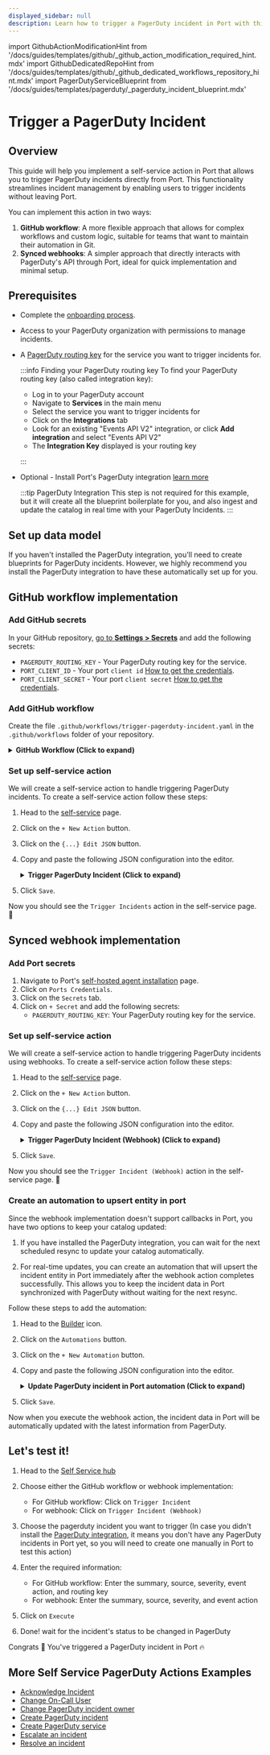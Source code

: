 ```yaml
---
displayed_sidebar: null
description: Learn how to trigger a PagerDuty incident in Port with this guide, ensuring prompt and effective incident management.
---
```


import GithubActionModificationHint from '/docs/guides/templates/github/_github_action_modification_required_hint.mdx'
import GithubDedicatedRepoHint from '/docs/guides/templates/github/_github_dedicated_workflows_repository_hint.mdx'
import PagerDutyServiceBlueprint from '/docs/guides/templates/pagerduty/_pagerduty_incident_blueprint.mdx'

# Trigger a PagerDuty Incident

## Overview
This guide will help you implement a self-service action in Port that allows you to trigger PagerDuty incidents directly from Port.
This functionality streamlines incident management by enabling users to trigger incidents without leaving Port.

You can implement this action in two ways:
1. **GitHub workflow**: A more flexible approach that allows for complex workflows and custom logic, suitable for teams that want to maintain their automation in Git.
2. **Synced webhooks**: A simpler approach that directly interacts with PagerDuty's API through Port, ideal for quick implementation and minimal setup.

## Prerequisites

- Complete the [onboarding process](/getting-started/overview).
- Access to your PagerDuty organization with permissions to manage incidents.
- A [PagerDuty routing key](https://support.pagerduty.com/docs/services-and-integrations#events-api-v2-integration-key) for the service you want to trigger incidents for.

  :::info Finding your PagerDuty routing key
  To find your PagerDuty routing key (also called integration key):
  - Log in to your PagerDuty account
  -  Navigate to **Services** in the main menu
  -  Select the service you want to trigger incidents for
  - Click on the **Integrations** tab
  - Look for an existing "Events API V2" integration, or click **Add integration** and select "Events API V2"
  - The **Integration Key** displayed is your routing key
  
  :::

- Optional - Install Port's PagerDuty integration [learn more](https://docs.port.io/build-your-software-catalog/sync-data-to-catalog/incident-management/pagerduty)

	:::tip PagerDuty Integration
	This step is not required for this example, but it will create all the blueprint boilerplate for you, and also ingest and update the catalog in real time with your PagerDuty Incidents.
	:::

## Set up data model

If you haven't installed the PagerDuty integration, you'll need to create blueprints for PagerDuty incidents.
However, we highly recommend you install the PagerDuty integration to have these automatically set up for you.

<PagerDutyServiceBlueprint />

## GitHub workflow implementation

### Add GitHub secrets

In your GitHub repository, [go to **Settings > Secrets**](https://docs.github.com/en/actions/security-guides/using-secrets-in-github-actions#creating-secrets-for-a-repository) and add the following secrets:
- `PAGERDUTY_ROUTING_KEY` - Your PagerDuty routing key for the service.
- `PORT_CLIENT_ID` - Your port `client id` [How to get the credentials](https://docs.port.io/build-your-software-catalog/sync-data-to-catalog/api/#find-your-port-credentials).
- `PORT_CLIENT_SECRET` - Your port `client secret` [How to get the credentials](https://docs.port.io/build-your-software-catalog/sync-data-to-catalog/api/#find-your-port-credentials).

### Add GitHub workflow

Create the file `.github/workflows/trigger-pagerduty-incident.yaml` in the `.github/workflows` folder of your repository.

<GithubDedicatedRepoHint/>

<details>
<summary><b>GitHub Workflow (Click to expand)</b></summary>

```yaml showLineNumbers
name: Trigger PagerDuty Incident

on:
  workflow_dispatch:
    inputs:
      summary:
        description: The summary of the incident to trigger
        required: true
        type: string
      source:
        description: The source of the incident
        required: true
        type: string
      severity:
        description: The severity of the incident
        required: true
        type: string
        default: "critical"
      event_action:
        description: The event action
        required: true
        type: string
        default: "trigger"
      routing_key:
        description: The routing key of the service
        required: true
        type: string
      port_context:
        required: true
        description: includes blueprint, run ID, and entity identifier from Port.
jobs: 
  trigger:
    runs-on: ubuntu-latest
    steps:
      - name: Trigger PagerDuty Incident
        id: trigger
        uses: fjogeleit/http-request-action@v1
        with:
          url: 'https://events.pagerduty.com/v2/enqueue'
          method: 'POST'
          customHeaders: '{"Content-Type": "application/json"}'
          data: >-
            {
              "payload": {
                "summary": "${{ inputs.summary }}",
                "source": "${{ inputs.source }}",
                "severity": "${{ inputs.severity }}"
              },
              "routing_key": "${{ inputs.routing_key }}",
              "event_action": "${{ inputs.event_action }}"
            }
      
      - name: Log Response
        run: |
          echo "Response status: ${{ steps.trigger.outputs.status }}"
          echo "Response data: ${{ steps.trigger.outputs.response }}"
```
</details>

### Set up self-service action

We will create a self-service action to handle triggering PagerDuty incidents.
To create a self-service action follow these steps:

1. Head to the [self-service](https://app.getport.io/self-serve) page.
2. Click on the `+ New Action` button.
3. Click on the `{...} Edit JSON` button.
4. Copy and paste the following JSON configuration into the editor.

    <details>
    <summary><b>Trigger PagerDuty Incident (Click to expand)</b></summary>

    <GithubActionModificationHint/>

    ```json showLineNumbers
    {
      "identifier": "trigger_pagerduty_incident",
      "title": "Trigger Incident",
      "icon": "pagerduty",
      "description": "Trigger a new PagerDuty incident",
      "trigger": {
        "type": "self-service",
        "operation": "DAY-2",
        "userInputs": {
          "properties": {
            "summary": {
              "icon": "DefaultProperty",
              "title": "Summary",
              "type": "string"
            },
            "source": {
              "icon": "DefaultProperty",
              "title": "Source",
              "type": "string",
              "default": "Port"
            },
            "severity": {
              "icon": "DefaultProperty",
              "title": "Severity",
              "type": "string",
              "default": "critical",
              "enum": [
                "critical",
                "error",
                "warning",
                "info"
              ],
              "enumColors": {
                "critical": "red",
                "error": "red",
                "warning": "yellow",
                "info": "blue"
              }
            },
            "event_action": {
              "icon": "DefaultProperty",
              "title": "Event Action",
              "type": "string",
              "default": "trigger",
              "enum": [
                "trigger",
                "acknowledge",
                "resolve"
              ]
            },
            "routing_key": {
              "icon": "DefaultProperty",
              "title": "Routing Key",
              "type": "string",
              "description": "The routing key of the service"
            }
          },
          "required": [
            "summary",
            "source",
            "severity",
            "event_action",
            "routing_key"
          ],
          "order": [
            "summary",
            "source",
            "severity",
            "event_action",
            "routing_key"
          ]
        },
        "blueprintIdentifier": "pagerdutyIncident"
      },
      "invocationMethod": {
        "type": "GITHUB",
        "org": "<GITHUB_ORG>",
        "repo": "<GITHUB_REPO>",
        "workflow": "trigger-pagerduty-incident.yaml",
        "workflowInputs": {
          "summary": "{{.inputs.\"summary\"}}",
          "source": "{{.inputs.\"source\"}}",
          "severity": "{{.inputs.\"severity\"}}",
          "event_action": "{{.inputs.\"event_action\"}}",
          "routing_key": "{{.inputs.\"routing_key\"}}",
          "port_context": {
            "blueprint": "{{.action.blueprint}}",
            "entity": "{{.entity.identifier}}",
            "run_id": "{{.run.id}}",
            "relations": "{{.entity.relations}}"
          }
        },
        "reportWorkflowStatus": true
      },
      "requiredApproval": false
    }
    ```
    </details>

5. Click `Save`.

Now you should see the `Trigger Incidents` action in the self-service page. 🎉

## Synced webhook implementation

### Add Port secrets

1. Navigate to Port's [self-hosted agent installation](https://app.getport.io/self-hosted-agents) page.
2. Click on `Ports Credentials`.
3. Click on the `Secrets` tab.
4. Click on `+ Secret` and add the following secrets:
   - `PAGERDUTY_ROUTING_KEY`: Your PagerDuty routing key for the service.

### Set up self-service action

We will create a self-service action to handle triggering PagerDuty incidents using webhooks.
To create a self-service action follow these steps:

1. Head to the [self-service](https://app.getport.io/self-serve) page.
2. Click on the `+ New Action` button.
3. Click on the `{...} Edit JSON` button.
4. Copy and paste the following JSON configuration into the editor.

    <details>
    <summary><b>Trigger PagerDuty Incident (Webhook) (Click to expand)</b></summary>

    ```json showLineNumbers
    {
      "identifier": "trigger_incident_webhook",
      "title": "Trigger Incident (Webhook)",
      "icon": "pagerduty",
      "description": "Trigger a new PagerDuty incident",
      "trigger": {
        "type": "self-service",
        "operation": "DAY-2",
        "userInputs": {
          "properties": {
            "summary": {
              "icon": "DefaultProperty",
              "title": "Summary",
              "type": "string"
            },
            "source": {
              "icon": "DefaultProperty",
              "title": "Source",
              "type": "string",
              "default": "Port"
            },
            "severity": {
              "icon": "DefaultProperty",
              "title": "Severity",
              "type": "string",
              "default": "critical",
              "enum": [
                "critical",
                "error",
                "warning",
                "info"
              ],
              "enumColors": {
                "critical": "red",
                "error": "red",
                "warning": "yellow",
                "info": "blue"
              }
            },
            "event_action": {
              "icon": "DefaultProperty",
              "title": "Event Action",
              "type": "string",
              "default": "trigger",
              "enum": [
                "trigger",
                "acknowledge",
                "resolve"
              ]
            }
          },
          "required": [
            "summary",
            "source",
            "severity",
            "event_action"
          ],
          "order": [
            "summary",
            "source",
            "severity",
            "event_action"
          ]
        },
        "blueprintIdentifier": "pagerdutyIncident"
      },
      "invocationMethod": {
        "type": "WEBHOOK",
        "url": "https://events.pagerduty.com/v2/enqueue",
        "agent": false,
        "synchronized": true,
        "method": "POST",
        "headers": {
          "Content-Type": "application/json"
        },
        "body": {
          "payload": {
            "summary": "{{.inputs.summary}}",
            "source": "{{.inputs.source}}",
            "severity": "{{.inputs.severity}}"
          },
          "routing_key": "{{.secrets.PAGERDUTY_ROUTING_KEY}}",
          "event_action": "{{.inputs.event_action}}"
        }
      },
      "requiredApproval": false
    }
    ```
    </details>

5. Click `Save`.

Now you should see the `Trigger Incident (Webhook)` action in the self-service page. 🎉

### Create an automation to upsert entity in port

Since the webhook implementation doesn't support callbacks in Port, you have two options to keep your catalog updated:

1. If you have installed the PagerDuty integration, you can wait for the next scheduled resync to update your catalog automatically.

2. For real-time updates, you can create an automation that will upsert the incident entity in Port immediately after the webhook action completes successfully. This allows you to keep the incident data in Port synchronized with PagerDuty without waiting for the next resync.

Follow these steps to add the automation:

1. Head to the [Builder](https://app.getport.io/settings/data-model) icon.

2. Click on the `Automations` button.

3. Click on the `+ New Automation` button.

4. Copy and paste the following JSON configuration into the editor.

    <details>
    <summary><b>Update PagerDuty incident in Port automation (Click to expand)</b></summary>

    ```json showLineNumbers
    {
      "identifier": "pagerdutyIncident_sync_after_trigger",
      "title": "Sync PagerDuty Incident After Trigger",
      "description": "Update PagerDuty incident data in Port after triggering",
      "trigger": {
        "type": "automation",
        "event": {
          "type": "RUN_UPDATED",
          "actionIdentifier": "trigger_incident_webhook"
        },
        "condition": {
          "type": "JQ",
          "expressions": [
            ".diff.after.status == \"SUCCESS\""
          ],
          "combinator": "and"
        }
      },
      "invocationMethod": {
        "type": "UPSERT_ENTITY",
        "blueprintIdentifier": "pagerdutyIncident",
        "mapping": {
          "identifier": "{{.event.diff.after.response.dedup_key}}",
          "title": "{{.event.diff.after.properties.summary}}",
          "properties": {
            "status": "triggered",
            "urgency": "high",
            "created_at": "{{.event.diff.after.createdAt}}"
          }
        }
      },
      "publish": true
    }
    ```
    </details>

5. Click `Save`.

Now when you execute the webhook action, the incident data in Port will be automatically updated with the latest information from PagerDuty.

## Let's test it!

1. Head to the [Self Service hub](https://app.getport.io/self-serve)

2. Choose either the GitHub workflow or webhook implementation:
   - For GitHub workflow: Click on `Trigger Incident`
   - For webhook: Click on `Trigger Incident (Webhook)`

3. Choose the pagerduty incident you want to trigger (In case you didn't install the [PagerDuty integration](https://docs.port.io/build-your-software-catalog/sync-data-to-catalog/incident-management/pagerduty), it means you don't have any PagerDuty incidents in Port yet, so you will need to create one manually in Port to test this action)

4. Enter the required information:
   - For GitHub workflow: Enter the summary, source, severity, event action, and routing key
   - For webhook: Enter the summary, source, severity, and event action

5. Click on `Execute`

6. Done! wait for the incident's status to be changed in PagerDuty

Congrats 🎉 You've triggered a PagerDuty incident in Port 🔥

## More Self Service PagerDuty Actions Examples
- [Acknowledge Incident](https://docs.port.io/actions-and-automations/setup-backend/github-workflow/examples/PagerDuty/acknowledge-incident)
- [Change On-Call User](https://docs.port.io/actions-and-automations/setup-backend/github-workflow/examples/PagerDuty/change-on-call-user)
- [Change PagerDuty incident owner](https://docs.port.io/actions-and-automations/setup-backend/github-workflow/examples/PagerDuty/change-pagerduty-incident-owner)
- [Create PagerDuty incident](https://docs.port.io/actions-and-automations/setup-backend/github-workflow/examples/PagerDuty/create-pagerduty-incident)
- [Create PagerDuty service](https://docs.port.io/actions-and-automations/setup-backend/github-workflow/examples/PagerDuty/create-pagerduty-service)
- [Escalate an incident](https://docs.port.io/actions-and-automations/setup-backend/github-workflow/examples/PagerDuty/escalate-an-incident)
- [Resolve an incident](https://docs.port.io/actions-and-automations/setup-backend/github-workflow/examples/PagerDuty/resolve-incident)
